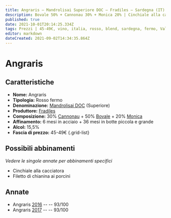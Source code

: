 ```yaml
---
title: Angraris – Mandrolisai Superiore DOC – Fradiles – Sardegna (IT) – 45-49€ – 5★
description: Bovale 50% + Cannonau 30% + Monica 20% | Cinchiale alla cacciatora – Filetto di chianina ai porcini
published: true
date: 2021-10-01T20:14:25.334Z
tags: Prezzi | 45-49€, vino, italia, rosso, blend, sardegna, fermo, Valutazioni | 5 stelle, Cannonau, bovale, monica, Cinchiale alla cacciatora, Filetto di chianina ai porcini
editor: markdown
dateCreated: 2021-09-02T14:34:35.864Z
---
```


# Angraris

## Caratteristiche
- **Nome:** Angraris 
- **Tipologia:** Rosso fermo
- **Denominazione:** [Mandrolisai DOC](/denominazioni/Italia/Sardegna/DOC/Mondrolisai) (Superiore)
- **Produttore:** [Fradiles](/produttori/Italia/Sardegna/Fradiles) 
- **Composizione:** 30% [Cannonau](/vitigni/Italia/bacca-nera/Cannonau) + 50% [Bovale](/vitigni/Italia/bacca-nera/bovale) + 20% [Monica](/vitigni/Italia/bacca-nera/monica)
- **Affinamento:** 6 mesi in acciaio + 36 mesi in botte piccola e grande
- **Alcol:** 15,5%
- **Fascia di prezzo:** 45-49€
{.grid-list}



## Possibili abbinamenti
*Vedere le singole annate per abbinamenti specifici*

- Cinchiale alla cacciatora
- Filetto di chianina ai porcini 

## Annate
- Angraris [2016](vini/Italia/Sardegna/Fradiles/Angraris/2016) -- <span class="star-5"></span> -- 93/100
- Angraris [2017](vini/Italia/Sardegna/Fradiles/Angraris/2017) -- <span class="star-5"></span> -- 93/100


